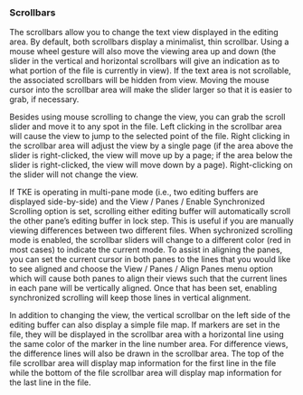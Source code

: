 ### Scrollbars

The scrollbars allow you to change the text view displayed in the editing area.  By default, both scrollbars display a minimalist, thin scrollbar.  Using a mouse wheel gesture will also move the viewing area up and down (the slider in the vertical and horizontal scrollbars will give an indication as to what portion of the file is currently in view).  If the text area is not scrollable, the associated scrollbars will be hidden from view.  Moving the mouse cursor into the scrollbar area will make the slider larger so that it is easier to grab, if necessary.

Besides using mouse scrolling to change the view, you can grab the scroll slider and move it to any spot in the file.  Left clicking in the scrollbar area will cause the view to jump to the selected point of the file.  Right clicking in the scrollbar area will adjust the view by a single page (if the area above the slider is right-clicked, the view will move up by a page; if the area below the slider is right-clicked, the view will move down by a page).  Right-clicking on the slider will not change the view.

If TKE is operating in multi-pane mode (i.e., two editing buffers are displayed side-by-side) and the View / Panes / Enable Synchronized Scrolling option is set, scrolling either editing buffer will automatically scroll the other pane’s editing buffer in lock step.  This is useful if you are manually viewing differences between two different files.  When sychronized scrolling mode is enabled, the scrollbar sliders will change to a different color (red in most cases) to indicate the current mode.  To assist in aligning the panes, you can set the current cursor in both panes to the lines that you would like to see aligned and choose the View / Panes / Align Panes menu option which will cause both panes to align their views such that the current lines in each pane will be vertically aligned.  Once that has been set, enabling synchronized scrolling will keep those lines in vertical alignment.

In addition to changing the view, the vertical scrollbar on the left side of the editing buffer can also display a simple file map.  If markers are set in the file, they will be displayed in the scrollbar area with a horizontal line using the same color of the marker in the line number area.  For difference views, the difference lines will also be drawn in the scrollbar area.  The top of the file scrollbar area will display map information for the first line in the file while the bottom of the file scrollbar area will display map information for the last line in the file.